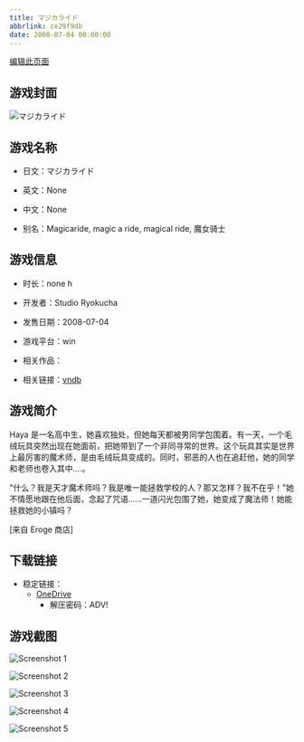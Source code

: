 ```yaml
---
title: マジカライド
abbrlink: ce29f9db
date: 2008-07-04 00:00:00
---
```

[编辑此页面](https://github.com/ACG-3/ADV3-source/blob/main/source/_posts/games/%E3%83%9E%E3%82%B8%E3%82%AB%E3%83%A9%E3%82%A4%E3%83%89.md)

## 游戏封面

![マジカライド](https://pan.timero.xyz/onedrive/img_lib_001/%E3%83%9E%E3%82%B8%E3%82%AB%E3%83%A9%E3%82%A4%E3%83%89_cover.avif)


## 游戏名称

- 日文：マジカライド
- 英文：None
- 中文：None

- 别名：Magicaride, magic a ride, magical ride, 魔女骑士


## 游戏信息

- 时长：none h
- 开发者：Studio Ryokucha
- 发售日期：2008-07-04
- 游戏平台：win
- 相关作品：

- 相关链接：[vndb](https://vndb.org/v825)


## 游戏简介

Haya 是一名高中生，她喜欢独处，但她每天都被男同学包围着。有一天，一个毛绒玩具突然出现在她面前，把她带到了一个非同寻常的世界。这个玩具其实是世界上最厉害的魔术师，是由毛绒玩具变成的。同时，邪恶的人也在追赶他，她的同学和老师也卷入其中....。

"什么？我是天才魔术师吗？我是唯一能拯救学校的人？那又怎样？我不在乎！"她不情愿地跟在他后面，念起了咒语......一道闪光包围了她，她变成了魔法师！她能拯救她的小镇吗？

[来自 Eroge 商店]


## 下载链接

- 稳定链接：
    - [OneDrive](https://pan.timero.xyz/onedrive/adv_lib_001/%E3%83%9E%E3%82%B8%E3%82%AB%E3%83%A9%E3%82%A4%E3%83%89)
        - 解压密码：ADV!



## 游戏截图


![Screenshot 1](https://pan.timero.xyz/onedrive/img_lib_001/%E3%83%9E%E3%82%B8%E3%82%AB%E3%83%A9%E3%82%A4%E3%83%89_Screenshot_1.avif)

![Screenshot 2](https://pan.timero.xyz/onedrive/img_lib_001/%E3%83%9E%E3%82%B8%E3%82%AB%E3%83%A9%E3%82%A4%E3%83%89_Screenshot_2.avif)

![Screenshot 3](https://pan.timero.xyz/onedrive/img_lib_001/%E3%83%9E%E3%82%B8%E3%82%AB%E3%83%A9%E3%82%A4%E3%83%89_Screenshot_3.avif)

![Screenshot 4](https://pan.timero.xyz/onedrive/img_lib_001/%E3%83%9E%E3%82%B8%E3%82%AB%E3%83%A9%E3%82%A4%E3%83%89_Screenshot_4.avif)

![Screenshot 5](https://pan.timero.xyz/onedrive/img_lib_001/%E3%83%9E%E3%82%B8%E3%82%AB%E3%83%A9%E3%82%A4%E3%83%89_Screenshot_5.avif)

